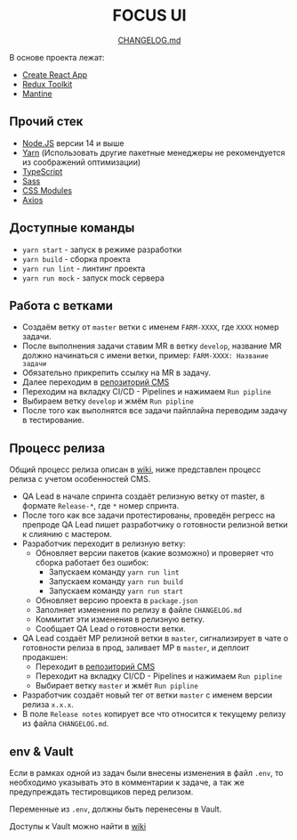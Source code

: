 <div align="center">

# FOCUS UI

[CHANGELOG.md]

[CHANGELOG.md]:https://gitlab.aeroidea.ru/internal-projects/focus-group/focus-ui/-/blob/master/CHANGELOG.md
</div>

В основе проекта лежат:

* [Create React App](https://github.com/facebook/create-react-app)
* [Redux Toolkit](https://redux-toolkit.js.org/introduction/getting-started)
* [Mantine](https://mantine.dev/)

## Прочий стек

* [Node.JS](https://nodejs.org/en/download/) версии 14 и выше
* [Yarn](https://yarnpkg.com/) (Использовать другие пакетные менеджеры не рекомендуется из соображений оптимизации)
* [TypeScript](https://www.typescriptlang.org/)
* [Sass](https://sass-scss.ru/)
* [CSS Modules](https://habr.com/ru/post/335244/)
* [Axios](https://axios-http.com/)

## Доступные команды

* `yarn start` - запуск в режиме разработки
* `yarn build` - сборка проекта
* `yarn run lint` - линтинг проекта
* `yarn run mock` - запуск mock сервера

## Работа с ветками

* Создаём ветку от `master` ветки с именем `FARM-XXXX`, где `XXXX` номер задачи.
* После выполнения задачи ставим MR в ветку `develop`, название MR должно начинаться с имени ветки, пример: `FARM-XXXX: Название задачи`
* Обязательно прикрепить ссылку на MR в задачу.
* Далее переходим в [репозиторий CMS](https://gitlab.aeroidea.ru/farmperspektiva/cms)
* Переходим на вкладку CI/CD - Pipelines и нажимаем `Run pipline`
* Выбираем ветку `develop` и жмём `Run pipline`
* После того как выполнятся все задачи пайплайна переводим задачу в тестирование.

## Процесс релиза

Общий процесс релиза описан в [wiki](https://wiki.aeroidea.ru/doc/reliz-flou-a-tFjOcJTpdJ), ниже представлен процесс релиза с учетом особенностей CMS.

* QA Lead в начале спринта создаёт релизную ветку от master, в формате `Release-*`, где `*` номер спринта.
* После того как все задачи протестированы, проведён регресс на препроде QA Lead пишет разработчику о готовности релизной ветки к слиянию с мастером.
* Разработчик переходит в релизную ветку:
  * Обновляет версии пакетов (какие возможно) и проверяет что сборка работает без ошибок:
    * Запускаем команду `yarn run lint`
    * Запускаем команду `yarn run build`
    * Запускаем команду `yarn run start`
  * Обновляет версию проекта в `package.json`
  * Заполняет изменения по релизу в файле `CHANGELOG.md`
  * Коммитит эти изменения в релизную ветку.
  * Сообщает QA Lead о готовности ветки.
* QA Lead создаёт МР релизной ветки в `master`, сигнализирует в чате о готовности релиза в прод, заливает МР в `master`, и деплоит продакшен:
  * Переходит в [репозиторий CMS](https://gitlab.aeroidea.ru/farmperspektiva/cms)
  * Переходит на вкладку CI/CD - Pipelines и нажимаем `Run pipline`
  * Выбирает ветку `master` и жмёт `Run pipline`
* Разработчик создаёт новый тег от ветки `master` с именем версии релиза `x.x.x`.
* В поле `Release notes` копирует все что относится к текущему релизу из файла `CHANGELOG.md`.

## env & Vault

Если в рамках одной из задач были внесены изменения в файл `.env`, то необходимо указывать это в комментарии к задаче, а так же предупреждать тестировщиков перед релизом.

Переменные из `.env`, должны быть перенесены в Vault.

Доступы к Vault можно найти в [wiki](https://wiki.aeroidea.ru/doc/dostupy-k-ploshadkam-HozSFhTgT4)
